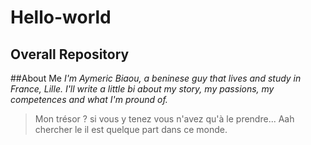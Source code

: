 # Hello-world
Overall Repository
---
##About Me
*I'm Aymeric Biaou, a beninese guy that lives and study in France, Lille.
I'll write a little bi about my story, my passions, my competences and what I'm pround of.*

>Mon trésor ? si vous y tenez vous n'avez qu'à le prendre...
Aah chercher le il est quelque part dans ce monde. 
